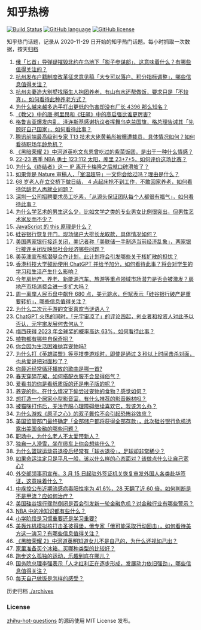 # 知乎热榜
[![Build Status](https://github.com/ToWeLong/zhihu-hot-questions/workflows/CI/badge.svg)](https://github.com/ToWeLong/zhihu-hot-questions/actions)
[![GitHub language](https://img.shields.io/badge/language-golang-orange.svg)](https://golang.org/)
[![GitHub license](https://img.shields.io/github/license/ToWeLong/zhihu-hot-questions)](https://github.com/ToWeLong/zhihu-hot-questions/blob/main/LICENSE)

知乎热门话题，记录从 2020-11-29 日开始的知乎热门话题。每小时抓取一次数据，按天[归档](./archives)

<!-- BEGIN -->

1. [俄「匕首」导弹疑摧毁北约在乌地下「影子参谋部」，这意味着什么？有哪些值得关注的？](https://www.zhihu.com/question/589462297)
1. [杭州发布户籍制度改革征求意见稿「大专可以落户、积分指标调整」，哪些信息值得关注？](https://www.zhihu.com/question/589374133)
1. [杭州夫妻造大别墅找陌生人抱团养老，有山有水还帮做饭，要求只是「不较真」，如何看待此种养老方式？](https://www.zhihu.com/question/588442624)
1. [为什么越来越多选手打出更低的伤害却没有厂长 4396 那么知名？](https://www.zhihu.com/question/589277240)
1. [《教父》中的唐·柯里昂和《狂飙》中的高启强比谁更厉害?](https://www.zhihu.com/question/587744552)
1. [格鲁吉亚爆发内乱，泽连斯基感谢抗议者挥舞乌克兰国旗，格总理告诫其「先顾好自己国家」，如何看待此事？](https://www.zhihu.com/question/589297285)
1. [腾讯前端最高级别专家 T13 技术大佬黄希彤被曝遭裁员，具体情况如何？如何看待职场年龄危机？](https://www.zhihu.com/question/589260276)
1. [《黑暗荣耀 2》中河道英吃文东恩曾吃过的紫菜饭团，是出于一种什么情感？](https://www.zhihu.com/question/589015623)
1. [22-23 赛季 NBA 勇士 123:112 太阳，库里 23+7+5，如何评价这场比赛？](https://www.zhihu.com/question/589461347)
1. [为什么《终结者》这一 IP 离开卡梅隆之后就口碑滑坡了？](https://www.zhihu.com/question/587210328)
1. [如果你是 Nature 审稿人，「室温超导」一文你会给过吗？理由是什么？](https://www.zhihu.com/question/589412720)
1. [68 岁老人在立交桥下做日结， 4 点起床抢不到工作，不敢回家养老，如何看待低龄老人再就业问题？](https://www.zhihu.com/question/589270193)
1. [深圳一公司招聘要求员工吃素，「从源头保证团队每个人都很有福气」，如何看待此事？](https://www.zhihu.com/question/589323168)
1. [为什么学艺术的男生这么少，比如文学之类的专业男女比例很突出，但男性艺术家反而不少？](https://www.zhihu.com/question/588109420)
1. [JavaScript 的 this 原理是什么？](https://www.zhihu.com/question/353757734)
1. [硅谷银行恢复开门，现场储户大排长龙取款，具体情况如何？](https://www.zhihu.com/question/589454580)
1. [美国两家银行接连关闭，美记者称「美联储一手制造当前经济乱象」，两家银行接连关闭反映出社会经济哪些问题？](https://www.zhihu.com/question/589473891)
1. [美英澳宣布核潜艇合作计划，此计划将会引发哪些关于核扩散的担忧？](https://www.zhihu.com/question/589461570)
1. [香港科技大学鼓励使用 ChatGPT 并给予加分，如何看待此事？将会对学生的学习和生活产生什么影响？](https://www.zhihu.com/question/589465547)
1. [今年房地产、养老、新能源汽车、旅游等重点领域市场潜力是否会被激发？房地产市场消费会进一步扩大吗？](https://www.zhihu.com/question/587911817)
1. [周一离岸人民币盘中飙升 680 点，美元跳水，但斌表示「硅谷银行破产是重要转折」，哪些信息值得关注？](https://www.zhihu.com/question/589284096)
1. [为什么二次元手游的文案喜欢当谜语人？](https://www.zhihu.com/question/588855744)
1. [ChatGPT 火热的同时，「元宇宙凉了」的评论四起，创业者和投资人对此予以否认，元宇宙发展何去何从？](https://www.zhihu.com/question/588530604)
1. [梅西获得 2023 年金球奖的概率高达 63%，如何看待此事？](https://www.zhihu.com/question/580880130)
1. [植物都有哪些自保奇招？](https://www.zhihu.com/question/542517703)
1. [你会因为生活困难抛弃宠物吗?](https://www.zhihu.com/question/586393515)
1. [为什么打《英雄联盟》等竞技类游戏时，即使是通过 3 秒以上时间击杀对面，也总爱说把对面秒了？](https://www.zhihu.com/question/588814331)
1. [你最近经常循环播放的歌曲是哪一首?](https://www.zhihu.com/question/589018535)
1. [春天穿碎花裙，如何搭配衣服不会显得俗气？](https://www.zhihu.com/question/585055613)
1. [爱看书的你是看纸质版的还是电子版的呢？](https://www.zhihu.com/question/580379674)
1. [养宠的你，在什么情况下偷尝过宠物的食物？感觉如何？](https://www.zhihu.com/question/584155835)
1. [想打造一个居家小型影音室，有什么推荐的影音器材吗？](https://www.zhihu.com/question/584235290)
1. [被猫咪打伤后，无法克服心理障碍继续喜欢它，我该怎么办？](https://www.zhihu.com/question/583606579)
1. [为什么游戏《原子之心》的双子舞伶不会引起恐怖谷效应？](https://www.zhihu.com/question/588919404)
1. [美国监管部门最终确定「全部储户都将获得全部存款」，此次硅谷银行危机透露出美国金融的哪些问题？](https://www.zhihu.com/question/589258833)
1. [职场中，为什么老人不太爱带新人？](https://www.zhihu.com/question/587932286)
1. [独自一人滑雪，坐在缆车上你会想些什么？](https://www.zhihu.com/question/588085950)
1. [为什么篮球运动员退役后经常有「球衣退役」，足球却非常稀少？](https://www.zhihu.com/question/588441037)
1. [如果命运注定只是平凡一般，该以什么样的心态面对？该做点什么让自己宽心?](https://www.zhihu.com/question/584140552)
1. [外交部领事司宣布，3 月 15 日起驻外签证机关恢复审发外国人各类赴华签证，这意味着什么？](https://www.zhihu.com/question/589458632)
1. [中疾控公布近期流感病毒阳性率为 41.6%，28 天翻了近 60 倍，如何判断是不是甲流？应如何治疗？](https://www.zhihu.com/question/589193848)
1. [美国硅谷银行骤然倒闭是否会引发新一轮金融危机？对金融行业有哪些警示？](https://www.zhihu.com/question/589470030)
1. [NBA 中的冷知识都有些什么？](https://www.zhihu.com/question/587330279)
1. [小学阶段是习惯重要还是学习重要?](https://www.zhihu.com/question/588911526)
1. [美轰炸机模拟核打击圣彼得堡，俄专家「俄可能采取行动回击」，如何看待美方这一演习？有哪些信息值得关注？](https://www.zhihu.com/question/589464583)
1. [《黑暗荣耀 2》中河道英明知道女儿不是自己的，为什么还视如己出？](https://www.zhihu.com/question/589113454)
1. [家里准备买个冰箱，买哪种类型的比较好？](https://www.zhihu.com/question/584912531)
1. [跑步这么孤独的运动，乐趣到底在哪儿？](https://www.zhihu.com/question/587386382)
1. [国务院总理李强表示「人才红利正在逐步形成，发展动力依旧强劲」，哪些信息值得关注？](https://www.zhihu.com/question/589270129)
1. [每天自己做饭是怎样的感受？](https://www.zhihu.com/question/588262207)

<!-- END -->

历史归档 [./archives](./archives)


### License
[zhihu-hot-questions](https://github.com/towelong/zhihu-hot-questions) 的源码使用 MIT License 发布。